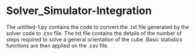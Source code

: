 # Solver_Simulator-Integration
The untitled-1.py contains the code to convert the .txt file generated by the solver code to .csv file.
The txt file contains the details of the number of steps required to solve a general orientation of the cube.
Basic statistics functions are then applied on the .csv file. 
